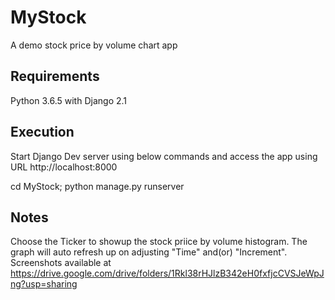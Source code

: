 # MyStock
A demo stock price by volume chart app

Requirements
------------

Python 3.6.5 with Django 2.1


Execution
---------

Start Django Dev server using below commands and access the app using URL http://localhost:8000

  cd MyStock; python manage.py runserver


Notes
-----

Choose the Ticker to showup the stock priice by volume histogram. The graph will auto refresh up on adjusting "Time" and(or) "Increment".
Screenshots available at https://drive.google.com/drive/folders/1Rkl38rHJlzB342eH0fxfjcCVSJeWpJng?usp=sharing
